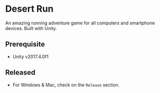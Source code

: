 # Desert Run
An amazing running adventure game for all computers and smartphone devices. Built with Unity.

## Prerequisite
- Unity v2017.4.0f1

## Released
- For Windows & Mac, check on the `Release` section.
